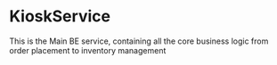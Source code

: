 # KioskService

This is the Main BE service, containing all the core business logic from order placement to inventory management
